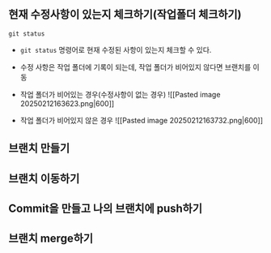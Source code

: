 
## 현재 수정사항이 있는지 체크하기(작업폴더 체크하기)
```
git status
```
- `git status` 명령어로 현재 수정된 사항이 있는지 체크할 수 있다.
- 수정 사항은 작업 폴더에 기록이 되는데, 작업 폴더가 비어있지 않다면 브랜치를 이동



- 작업 폴더가 비어있는 경우(수정사항이 없는 경우)
![[Pasted image 20250212163623.png|600]]

- 작업 폴더가 비어있지 않은 경우
![[Pasted image 20250212163732.png|600]]
## 브랜치 만들기


## 브랜치 이동하기


## Commit을 만들고 나의 브랜치에 push하기


## 브랜치 merge하기